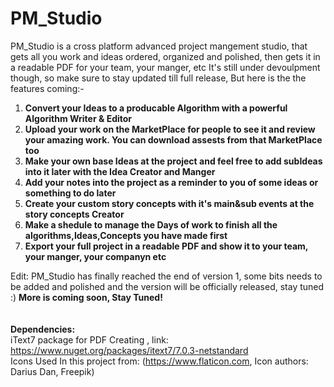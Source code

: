 # PM_Studio
PM_Studio is a cross platform advanced project mangement studio, that gets all you work and ideas ordered, organized and polished, then gets it in a readable PDF for your team, your manger, etc
It's still under devoulpment though, so make sure to stay updated till full release, But here is the the features coming:-
1. **Convert your Ideas to a producable Algorithm with a powerful Algorithm Writer & Editor**
2. **Upload your work on the MarketPlace for people to see it and review your amazing work. You can download assests from that MarketPlace too**
3. **Make your own base Ideas at the project and feel free to add subIdeas into it later with the Idea Creator and Manger**
4. **Add your notes into the project as a reminder to you of some ideas or something to do later**
5. **Create your custom story concepts with it's main&sub events at the story concepts Creator**
6. **Make a shedule to manage the Days of work to finish all the algorithms,Ideas,Concepts you have made first**
7. **Export your full project in a readable PDF and show it to your team, your manger, your companyn etc**

Edit: PM_Studio has finally reached the end of version 1, some bits needs to be added and polished and the version will be officially released, stay tuned :)
**More is coming soon, Stay Tuned!**<br><br><br>
**Dependencies:**<br>
iText7 package for PDF Creating , link: https://www.nuget.org/packages/itext7/7.0.3-netstandard<br>
Icons Used In this project from: (https://www.flaticon.com, Icon authors: Darius Dan, Freepik)


